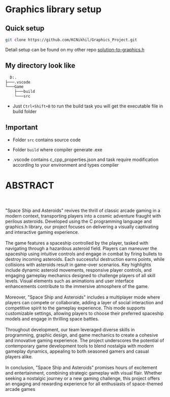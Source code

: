 # Graphics library setup

## Quick setup

```bash
git clone https://github.com/KCNikhil/Graphics_Project.git
```

Detail setup can be found on my other repo [solution-to-graphics.h](https://github.com/ullaskunder3/Solution-to-graphics.h)

## My directory look like

```cmd
  D:.
├───.vscode
└───Game
    ├───build
    └───src
```

- Just `Ctrl+Shift+B` to run the build task you will get the executable file in build folder

## !mportant

- Folder `src` contains source code

- Folder `build` where compiler generate .exe

- .vscode contains c_cpp_properties.json and task require modification according to your environment and types compiler

<h1>ABSTRACT</h1>
<br><br>
"Space Ship and Asteroids" revives the thrill of classic arcade gaming in a modern context, 
transporting players into a cosmic adventure fraught with perilous asteroids. Developed using the 
C programming language and graphics.h library, our project focuses on delivering a visually 
captivating and interactive gaming experience.<br><br>
The game features a spaceship controlled by the player, tasked with navigating through a 
hazardous asteroid field. Players can maneuver the spaceship using intuitive controls and engage 
in combat by firing bullets to destroy incoming asteroids. Each successful destruction earns 
points, while collisions with asteroids result in game-over scenarios.
Key highlights include dynamic asteroid movements, responsive player controls, and engaging 
gameplay mechanics designed to challenge players of all skill levels. Visual elements such as 
animations and user interface enhancements contribute to the immersive atmosphere of the 
game.<br><br>
Moreover, "Space Ship and Asteroids" includes a multiplayer mode where players can compete 
or collaborate, adding a layer of social interaction and competitive spirit to the gameplay 
experience. This mode supports customizable settings, allowing players to choose their preferred 
spaceship models and engage in thrilling space battles.<br><br>
Throughout development, our team leveraged diverse skills in programming, graphic design, and 
game mechanics to create a cohesive and innovative gaming experience. The project 
underscores the potential of contemporary game development tools to blend nostalgia with 
modern gameplay dynamics, appealing to both seasoned gamers and casual players alike.
<br><br>In conclusion, "Space Ship and Asteroids" promises hours of excitement and entertainment, 
combining strategic gameplay with visual flair. Whether seeking a nostalgic journey or a new 
gaming challenge, this project offers an engaging and rewarding experience for all enthusiasts of 
space-themed arcade games

